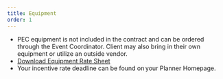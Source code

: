 ```yaml
---
title: Equipment
order: 1
---
```


- PEC equipment is not included in the contract and can be ordered through the Event Coordinator. Client may also bring in their own equipment or utilize an outside vendor.   
- [Download Equipment Rate Sheet](https://assets.palmereventscenter.com/2021/PEC+2021+Rate+Sheet.pdf)
- Your incentive rate deadline can be found on your Planner Homepage.
